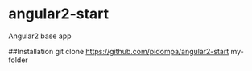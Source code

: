 # angular2-start
Angular2 base app

##Installation
git clone https://github.com/pidompa/angular2-start my-folder